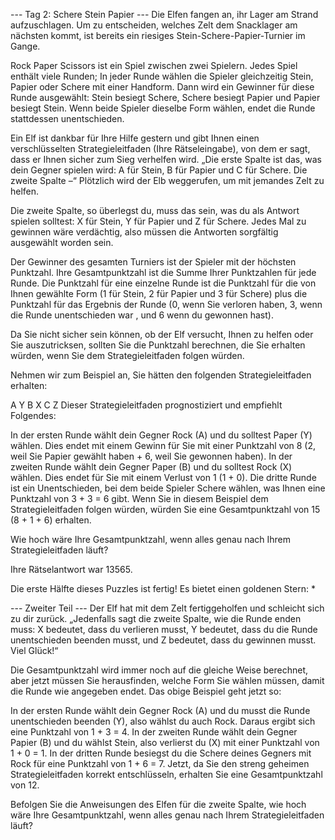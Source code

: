 --- Tag 2: Schere Stein Papier ---
Die Elfen fangen an, ihr Lager am Strand aufzuschlagen. Um zu entscheiden, welches Zelt dem Snacklager am nächsten kommt, ist bereits ein riesiges Stein-Schere-Papier-Turnier im Gange.

Rock Paper Scissors ist ein Spiel zwischen zwei Spielern. Jedes Spiel enthält viele Runden; In jeder Runde wählen die Spieler gleichzeitig Stein, Papier oder Schere mit einer Handform. Dann wird ein Gewinner für diese Runde ausgewählt: Stein besiegt Schere, Schere besiegt Papier und Papier besiegt Stein. Wenn beide Spieler dieselbe Form wählen, endet die Runde stattdessen unentschieden.

Ein Elf ist dankbar für Ihre Hilfe gestern und gibt Ihnen einen verschlüsselten Strategieleitfaden (Ihre Rätseleingabe), von dem er sagt, dass er Ihnen sicher zum Sieg verhelfen wird. „Die erste Spalte ist das, was dein Gegner spielen wird: A für Stein, B für Papier und C für Schere. Die zweite Spalte –“ Plötzlich wird der Elb weggerufen, um mit jemandes Zelt zu helfen.

Die zweite Spalte, so überlegst du, muss das sein, was du als Antwort spielen solltest: X für Stein, Y für Papier und Z für Schere. Jedes Mal zu gewinnen wäre verdächtig, also müssen die Antworten sorgfältig ausgewählt worden sein.

Der Gewinner des gesamten Turniers ist der Spieler mit der höchsten Punktzahl. Ihre Gesamtpunktzahl ist die Summe Ihrer Punktzahlen für jede Runde. Die Punktzahl für eine einzelne Runde ist die Punktzahl für die von Ihnen gewählte Form (1 für Stein, 2 für Papier und 3 für Schere) plus die Punktzahl für das Ergebnis der Runde (0, wenn Sie verloren haben, 3, wenn die Runde unentschieden war , und 6 wenn du gewonnen hast).

Da Sie nicht sicher sein können, ob der Elf versucht, Ihnen zu helfen oder Sie auszutricksen, sollten Sie die Punktzahl berechnen, die Sie erhalten würden, wenn Sie dem Strategieleitfaden folgen würden.

Nehmen wir zum Beispiel an, Sie hätten den folgenden Strategieleitfaden erhalten:

A Y
B X
C Z
Dieser Strategieleitfaden prognostiziert und empfiehlt Folgendes:

In der ersten Runde wählt dein Gegner Rock (A) und du solltest Paper (Y) wählen. Dies endet mit einem Gewinn für Sie mit einer Punktzahl von 8 (2, weil Sie Papier gewählt haben + 6, weil Sie gewonnen haben).
In der zweiten Runde wählt dein Gegner Paper (B) und du solltest Rock (X) wählen. Dies endet für Sie mit einem Verlust von 1 (1 + 0).
Die dritte Runde ist ein Unentschieden, bei dem beide Spieler Schere wählen, was Ihnen eine Punktzahl von 3 + 3 = 6 gibt.
Wenn Sie in diesem Beispiel dem Strategieleitfaden folgen würden, würden Sie eine Gesamtpunktzahl von 15 (8 + 1 + 6) erhalten.

Wie hoch wäre Ihre Gesamtpunktzahl, wenn alles genau nach Ihrem Strategieleitfaden läuft?

Ihre Rätselantwort war 13565.

Die erste Hälfte dieses Puzzles ist fertig! Es bietet einen goldenen Stern: *

--- Zweiter Teil ---
Der Elf hat mit dem Zelt fertiggeholfen und schleicht sich zu dir zurück. „Jedenfalls sagt die zweite Spalte, wie die Runde enden muss: X bedeutet, dass du verlieren musst, Y bedeutet, dass du die Runde unentschieden beenden musst, und Z bedeutet, dass du gewinnen musst. Viel Glück!“

Die Gesamtpunktzahl wird immer noch auf die gleiche Weise berechnet, aber jetzt müssen Sie herausfinden, welche Form Sie wählen müssen, damit die Runde wie angegeben endet. Das obige Beispiel geht jetzt so:

In der ersten Runde wählt dein Gegner Rock (A) und du musst die Runde unentschieden beenden (Y), also wählst du auch Rock. Daraus ergibt sich eine Punktzahl von 1 + 3 = 4.
In der zweiten Runde wählt dein Gegner Papier (B) und du wählst Stein, also verlierst du (X) mit einer Punktzahl von 1 + 0 = 1.
In der dritten Runde besiegst du die Schere deines Gegners mit Rock für eine Punktzahl von 1 + 6 = 7.
Jetzt, da Sie den streng geheimen Strategieleitfaden korrekt entschlüsseln, erhalten Sie eine Gesamtpunktzahl von 12.

Befolgen Sie die Anweisungen des Elfen für die zweite Spalte, wie hoch wäre Ihre Gesamtpunktzahl, wenn alles genau nach Ihrem Strategieleitfaden läuft?
